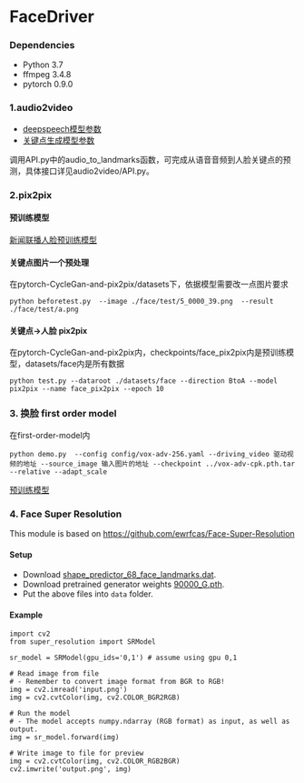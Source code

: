 # FaceDriver

### Dependencies
* Python 3.7
* ffmpeg 3.4.8
* pytorch 0.9.0

### 1.audio2video

- [deepspeech模型参数](https://cloud.tsinghua.edu.cn/f/fb061ff811fe44089462/?dl=1)
- [关键点生成模型参数](https://cloud.tsinghua.edu.cn/f/df7e6b31bd494efc9062/?dl=1)

调用API.py中的audio_to_landmarks函数，可完成从语音音频到人脸关键点的预测，具体接口详见audio2video/API.py。

### 2.pix2pix

#### 预训练模型

 [新闻联播人脸预训练模型](https://cloud.tsinghua.edu.cn/d/f59f3ea1fe3e4dd892ce/)



#### 关键点图片一个预处理

在pytorch-CycleGan-and-pix2pix/datasets下，依据模型需要改一点图片要求

```
python beforetest.py  --image ./face/test/5_0000_39.png  --result ./face/test/a.png
```



#### 关键点→人脸 pix2pix

在pytorch-CycleGan-and-pix2pix内，checkpoints/face_pix2pix内是预训练模型，datasets/face内是所有数据

```
python test.py --dataroot ./datasets/face --direction BtoA --model pix2pix --name face_pix2pix --epoch 10
```

### 3. 换脸 first order model

在first-order-model内

```
python demo.py  --config config/vox-adv-256.yaml --driving_video 驱动视频的地址 --source_image 输入图片的地址 --checkpoint ../vox-adv-cpk.pth.tar --relative --adapt_scale
```

[预训练模型](https://cloud.tsinghua.edu.cn/f/bba16a6f308d490ca0c0/?dl=1)


### 4. Face Super Resolution

This module is based on https://github.com/ewrfcas/Face-Super-Resolution

#### Setup

* Download [shape_predictor_68_face_landmarks.dat](https://drive.google.com/open?id=1u3h3nX5f_w-HJV8Nd1zwqc3uTnVja5Ol).
* Download pretrained generator weights [90000_G.pth](https://drive.google.com/open?id=1CZkLZPtbJepgksCM93MvsY7NgqnEZSvk).
* Put the above files into `data` folder.

#### Example

```python3
import cv2
from super_resolution import SRModel

sr_model = SRModel(gpu_ids='0,1') # assume using gpu 0,1

# Read image from file
# - Remember to convert image format from BGR to RGB!
img = cv2.imread('input.png')
img = cv2.cvtColor(img, cv2.COLOR_BGR2RGB)

# Run the model
# - The model accepts numpy.ndarray (RGB format) as input, as well as output.
img = sr_model.forward(img)

# Write image to file for preview
img = cv2.cvtColor(img, cv2.COLOR_RGB2BGR)
cv2.imwrite('output.png', img)
```

